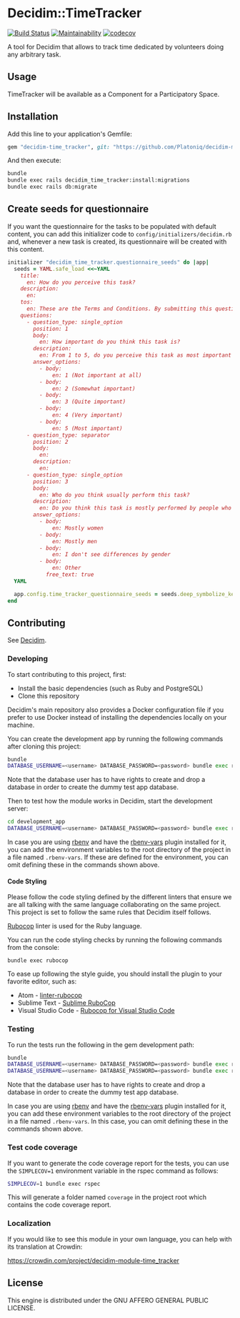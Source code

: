 # Decidim::TimeTracker

[![Build Status](https://github.com/Platoniq/decidim-module-time_tracker/workflows/Build/badge.svg)](https://github.com/Platoniq/decidim-module-time_tracker/actions)
[![Maintainability](https://api.codeclimate.com/v1/badges/9372a7def91c50d04e8c/maintainability)](https://codeclimate.com/github/Platoniq/decidim-module-time_tracker/maintainability)
[![codecov](https://codecov.io/gh/Platoniq/decidim-module-time_tracker/branch/master/graph/badge.svg)](https://codecov.io/gh/Platoniq/decidim-module-time_tracker)



A tool for Decidim that allows to track time dedicated by volunteers doing any arbitrary task.

## Usage

TimeTracker will be available as a Component for a Participatory
Space.

## Installation

Add this line to your application's Gemfile:

```ruby
gem "decidim-time_tracker", git: "https://github.com/Platoniq/decidim-module-time_tracker"
```

And then execute:

```bash
bundle
bundle exec rails decidim_time_tracker:install:migrations
bundle exec rails db:migrate
```

## Create seeds for questionnaire

If you want the questionnaire for the tasks to be populated with default content, you can add this initializer code to `config/initializers/decidim.rb` and, whenever a new task is created, its questionnaire will be created with this content.

```ruby
initializer "decidim_time_tracker.questionnaire_seeds" do |app|
  seeds = YAML.safe_load <<~YAML
    title:
      en: How do you perceive this task?
    description:
      en:
    tos:
      en: These are the Terms and Conditions. By submitting this questionnaire, you agree to them.
    questions:
      - question_type: single_option
        position: 1
        body:
          en: How important do you think this task is?
        description:
          en: From 1 to 5, do you perceive this task as most important (5), not important at all (1) or something in between?
        answer_options:
          - body:
              en: 1 (Not important at all)
          - body:
              en: 2 (Somewhat important)
          - body:
              en: 3 (Quite important)
          - body:
              en: 4 (Very important)
          - body:
              en: 5 (Most important)
      - question_type: separator
        position: 2
        body:
          en:
        description:
          en:
      - question_type: single_option
        position: 3
        body:
          en: Who do you think usually perform this task?
        description:
          en: Do you think this task is mostly performed by people who identify with a certain gender?
        answer_options:
          - body:
              en: Mostly women
          - body:
              en: Mostly men
          - body:
              en: I don't see differences by gender
          - body:
              en: Other
            free_text: true
  YAML

  app.config.time_tracker_questionnaire_seeds = seeds.deep_symbolize_keys
end
```

## Contributing

See [Decidim](https://github.com/decidim/decidim).

### Developing

To start contributing to this project, first:

- Install the basic dependencies (such as Ruby and PostgreSQL)
- Clone this repository

Decidim's main repository also provides a Docker configuration file if you
prefer to use Docker instead of installing the dependencies locally on your
machine.

You can create the development app by running the following commands after
cloning this project:

```bash
bundle
DATABASE_USERNAME=<username> DATABASE_PASSWORD=<password> bundle exec rake development_app
```

Note that the database user has to have rights to create and drop a database in
order to create the dummy test app database.

Then to test how the module works in Decidim, start the development server:

```bash
cd development_app
DATABASE_USERNAME=<username> DATABASE_PASSWORD=<password> bundle exec rails s
```

In case you are using [rbenv](https://github.com/rbenv/rbenv) and have the
[rbenv-vars](https://github.com/rbenv/rbenv-vars) plugin installed for it, you
can add the environment variables to the root directory of the project in a file
named `.rbenv-vars`. If these are defined for the environment, you can omit
defining these in the commands shown above.

#### Code Styling

Please follow the code styling defined by the different linters that ensure we
are all talking with the same language collaborating on the same project. This
project is set to follow the same rules that Decidim itself follows.

[Rubocop](https://rubocop.readthedocs.io/) linter is used for the Ruby language.

You can run the code styling checks by running the following commands from the
console:

```
bundle exec rubocop
```

To ease up following the style guide, you should install the plugin to your
favorite editor, such as:

- Atom - [linter-rubocop](https://atom.io/packages/linter-rubocop)
- Sublime Text - [Sublime RuboCop](https://github.com/pderichs/sublime_rubocop)
- Visual Studio Code - [Rubocop for Visual Studio Code](https://github.com/misogi/vscode-ruby-rubocop)

### Testing

To run the tests run the following in the gem development path:

```bash
bundle
DATABASE_USERNAME=<username> DATABASE_PASSWORD=<password> bundle exec rake test_app
DATABASE_USERNAME=<username> DATABASE_PASSWORD=<password> bundle exec rspec
```

Note that the database user has to have rights to create and drop a database in
order to create the dummy test app database.

In case you are using [rbenv](https://github.com/rbenv/rbenv) and have the
[rbenv-vars](https://github.com/rbenv/rbenv-vars) plugin installed for it, you
can add these environment variables to the root directory of the project in a
file named `.rbenv-vars`. In this case, you can omit defining these in the
commands shown above.

### Test code coverage

If you want to generate the code coverage report for the tests, you can use
the `SIMPLECOV=1` environment variable in the rspec command as follows:

```bash
SIMPLECOV=1 bundle exec rspec
```

This will generate a folder named `coverage` in the project root which contains
the code coverage report.

### Localization

If you would like to see this module in your own language, you can help with its
translation at Crowdin:

https://crowdin.com/project/decidim-module-time_tracker

## License

This engine is distributed under the GNU AFFERO GENERAL PUBLIC LICENSE.
